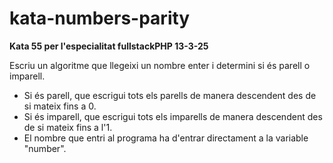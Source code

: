 # kata-numbers-parity

**Kata 55 per l'especialitat fullstackPHP 13-3-25**

Escriu un algoritme que llegeixi un nombre enter i determini si és parell o imparell.

- Si és parell, que escrigui tots els parells de manera descendent des de si mateix fins a 0.
- Si és imparell, que escrigui tots els imparells de manera descendent des de si mateix fins a l'1.
- El nombre que entri al programa ha d'entrar directament a la variable "number".
